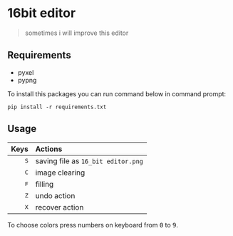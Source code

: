 # 16bit editor

> sometimes i will improve this editor

## Requirements

- pyxel
- pypng

To install this packages you can run command below in command prompt:

```
pip install -r requirements.txt
```

## Usage

Keys         | Actions
-----------: | :-------------------------------
<kbd>S</kbd> | saving file as `16_bit editor.png`
<kbd>C</kbd> | image clearing
<kbd>F</kbd> | filling
<kbd>Z</kbd> | undo action
<kbd>X</kbd> | recover action

To choose colors press numbers on keyboard from <kbd>0</kbd> to <kbd>9</kbd>.
